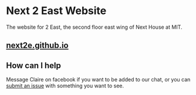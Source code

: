 # Next 2 East Website
The website for 2 East, the second floor east wing of Next House at MIT.

## [next2e.github.io](http://next2e.github.io)

## How can I help
Message Claire on facebook if you want to be added to our chat, or you can [submit an issue](https://github.com/next2e/next2e-website/issues) with something you want to see.

